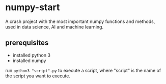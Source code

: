 # numpy-start

A crash project with the most important numpy functions and methods, used in data science, AI and machine learning.

## prerequisites
- installed python 3
- installed numpy

run `python3 "script".py` to execute a script, where "script" is the name of the script you want to execute.
